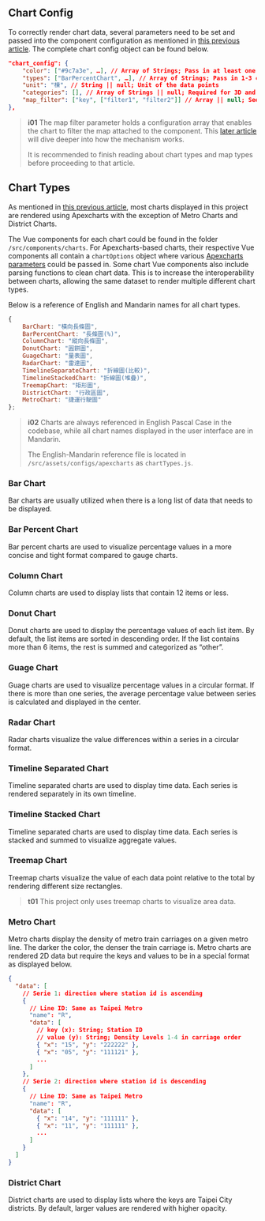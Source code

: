 ## Chart Config

To correctly render chart data, several parameters need to be set and passed into the component configuration as mentioned in [this previous article](/front-end/introduction-to-components#component-configuration). The complete chart config object can be found below.

```json
"chart_config": {
    "color": ["#9c7a3e", …], // Array of Strings; Pass in at least one hex color code
    "types": ["BarPercentChart", …], // Array of Strings; Pass in 1-3 chart names
    "unit": "棟", // String || null; Unit of the data points
    "categories": [], // Array of Strings || null; Required for 3D and percentage data
    "map_filter": ["key", ["filter1", "filter2"]] // Array || null; See 1st info box below for details
},
```

>**i01**
>The map filter parameter holds a configuration array that enables the chart to filter the map attached to the component. This [later article](/front-end/map-filtering) will dive deeper into how the mechanism works. 
>
>It is recommended to finish reading about chart types and map types before proceeding to that article.

## Chart Types
As mentioned in [this previous article](/front-end/prerequisites#apexcharts), most charts displayed in this project are rendered using Apexcharts with the exception of Metro Charts and District Charts. 

The Vue components for each chart could be found in the folder `/src/components/charts`. For Apexcharts-based charts, their respective Vue components all contain a `chartOptions` object where various [Apexcharts parameters](https://apexcharts.com/docs/options/annotations/) could be passed in. Some chart Vue components also include parsing functions to clean chart data. This is to increase the interoperability between charts, allowing the same dataset to render multiple different chart types.

Below is a reference of English and Mandarin names for all chart types.
```js
{
    BarChart: "橫向長條圖",
    BarPercentChart: "長條圖(%)", 
    ColumnChart: "縱向長條圖", 
    DonutChart: "圓餅圖",
    GuageChart: "量表圖", 
    RadarChart: "雷達圖", 
    TimelineSeparateChart: "折線圖(比較)",
    TimelineStackedChart: "折線圖(堆疊)",
    TreemapChart: "矩形圖", 
    DistrictChart: "行政區圖", 
    MetroChart: "捷運行駛圖"
};
```
>**i02**
>Charts are always referenced in English Pascal Case in the codebase, while all chart names displayed in the user interface are in Mandarin.
>
>The English-Mandarin reference file is located in `/src/assets/configs/apexcharts` as `chartTypes.js`.

### Bar Chart
Bar charts are usually utilized when there is a long list of data that needs to be displayed.

### Bar Percent Chart
Bar percent charts are used to visualize percentage values in a more concise and tight format compared to gauge charts.

### Column Chart
Column charts are used to display lists that contain 12 items or less.

### Donut Chart
Donut charts are used to display the percentage values of each list item. By default, the list items are sorted in descending order. If the list contains more than 6 items, the rest is summed and categorized as “other”.

### Guage Chart
Guage charts are used to visualize percentage values in a circular format. If there is more than one series, the average percentage value between series is calculated and displayed in the center.

### Radar Chart
Radar charts visualize the value differences within a series in a circular format.

### Timeline Separated Chart
Timeline separated charts are used to display time data. Each series is rendered separately in its own timeline.

### Timeline Stacked Chart
Timeline separated charts are used to display time data. Each series is stacked and summed to visualize aggregate values.

### Treemap Chart
Treemap charts visualize the value of each data point relative to the total by rendering different size rectangles. 
>**t01**
>This project only uses treemap charts to visualize area data.

### Metro Chart
Metro charts display the density of metro train carriages on a given metro line. The darker the color, the denser the train carriage is. Metro charts are rendered 2D data but require the keys and values to be in a special format as displayed below.

```json
{
  "data": [
    // Serie 1: direction where station id is ascending
    {
      // Line ID: Same as Taipei Metro
      "name": "R",
      "data": [
        // key (x): String; Station ID
        // value (y): String; Density Levels 1-4 in carriage order
        { "x": "15", "y": "222222" },
        { "x": "05", "y": "111121" },
        ...
      ]
    },
    // Serie 2: direction where station id is descending
    {
      // Line ID: Same as Taipei Metro
      "name": "R",
      "data": [
        { "x": "14", "y": "111111" },
        { "x": "11", "y": "111111" },
        ...
      ]
    }
  ]
}
```

### District Chart
District charts are used to display lists where the keys are Taipei City districts. By default, larger values are rendered with higher opacity.

